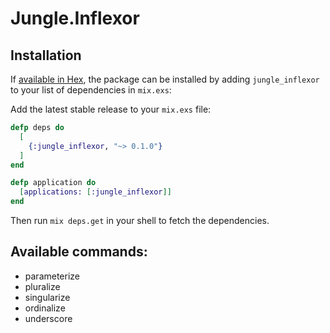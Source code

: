 # Jungle.Inflexor

## Installation

If [available in Hex](https://hex.pm/docs/publish), the package can be installed
by adding `jungle_inflexor` to your list of dependencies in `mix.exs`:

Add the latest stable release to your `mix.exs` file:

```elixir
defp deps do
  [
    {:jungle_inflexor, "~> 0.1.0"}
  ]
end

defp application do
  [applications: [:jungle_inflexor]]
end
```

Then run `mix deps.get` in your shell to fetch the dependencies.

## Available commands:
* parameterize
* pluralize
* singularize
* ordinalize
* underscore

